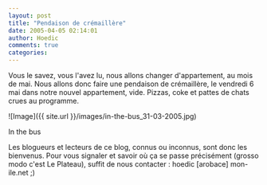 ```yaml
---
layout: post
title: "Pendaison de crémaillère"
date: 2005-04-05 02:14:01
author: Hoedic
comments: true
categories: 
---
```



Vous le savez, vous l'avez lu, nous allons changer d'appartement, au mois de mai. Nous allons donc faire une pendaison de crémaillère, le vendredi 6 mai dans notre nouvel appartement, vide. Pizzas, coke et pattes de chats crues au programme.

![Image]({{ site.url }}/images/in-the-bus_31-03-2005.jpg)
<div class="photoattrib">In the bus</div>



Les blogueurs et lecteurs de ce blog, connus ou inconnus, sont donc les bienvenus. Pour vous signaler et savoir où ça se passe précisément (grosso modo c'est Le Plateau), suffit de nous contacter : hoedic [arobace] mon-ile.net ;)